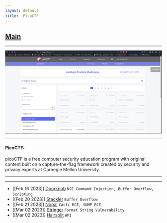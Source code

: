 ```yaml
---
layout: default
title:  PicoCTF
---
```


<h2 class="menu-header" id="index"><a href="../../index.html">Main</a></h2>
<hr>

![image](images/Screenshot_2023-06-09_18-51-37.png)

* * *
<h4 class="menu-header" id="PicoCTF">PicoCTF:</h4>
picoCTF is a free computer security education program with original content built on a capture-the-flag framework created by security and privacy experts at Carnegie Mellon University.
<hr>
<hr>

- [[Feb 16 2023]] [Doorknob](https://markuched13.github.io/posts/echoctf/doorknob.html) `NSE Command Injection, Buffer Overflow, Scripting`
- [[Feb 20 2023]] [Stackler](https://markuched13.github.io/posts/echoctf/stackler.html) `Buffer Overflow`
- [[Feb 21 2023]] [Nopal](https://markuched13.github.io/posts/echoctf/nopal.html) `Cacti RCE, SNMP RCE`
- [[Mar 02 2023]] [Stringer](https://markuched13.github.io/posts/echoctf/stringer.html) `Format String Vulnerability`
- [[Mar 02 2023]] [Hairsplit](https://github.com/markuched13/markuched13.github.io/blob/main/posts/echoctf/hairsplit.md) `API`
